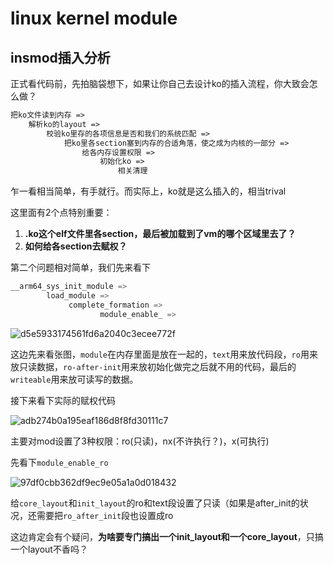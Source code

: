 # linux kernel module
## insmod插入分析
正式看代码前，先拍脑袋想下，如果让你自己去设计ko的插入流程，你大致会怎么做？

```txt
把ko文件读到内存 =>
    解析ko的layout =>
        校验ko里存的各项信息是否和我们的系统匹配 =>
            把ko里各section塞到内存的合适角落，使之成为内核的一部分 =>
                给各内存设置权限 =>
                    初始化ko =>
                        相关清理
```
                        
乍一看相当简单，有手就行。而实际上，ko就是这么插入的，相当trival

这里面有2个点特别重要：
1. **.ko这个elf文件里各section，最后被加载到了vm的哪个区域里去了？**
2. **如何给各section去赋权？**

第二个问题相对简单，我们先来看下
```c
__arm64_sys_init_module =>
        load_module =>
             complete_formation =>
                    module_enable_ =>
```
![d5e5933174561fd6a2040c3ecee772f](https://user-images.githubusercontent.com/31315527/197718434-8e65c593-62a6-42c4-9d4b-7b578b3b0b81.png)

这边先来看张图，`module`在内存里面是放在一起的，`text`用来放代码段，`ro`用来放只读数据，`ro-after-init`用来放初始化做完之后就不用的代码，最后的`writeable`用来放可读写的数据。

接下来看下实际的赋权代码

![adb274b0a195eaf186d8f8fd30111c7](https://user-images.githubusercontent.com/31315527/197720215-d8017a9f-fa47-46cf-8ae6-01fd642164ed.png)

主要对mod设置了3种权限：ro(只读)，nx(不许执行？)，x(可执行)

先看下`module_enable_ro`

![97df0cbb362df9ec9e05a1a0d018432](https://user-images.githubusercontent.com/31315527/197720819-cd6fa326-d10c-4bde-8d35-7766e5148a29.png)

给`core_layout`和`init_layout`的ro和text段设置了只读（如果是after_init的状况，还需要把`ro_after_init`段也设置成ro

这边肯定会有个疑问，**为啥要专门搞出一个init_layout和一个core_layout**，只搞一个layout不香吗？








